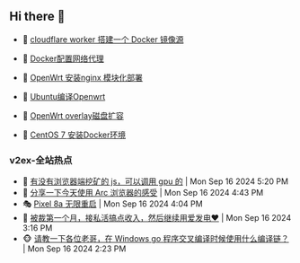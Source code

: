 ## Hi there 👋

<!--
**dkyg666/dkyg666** is a ✨ _special_ ✨ repository because its `README.md` (this file) appears on your GitHub profile.

Here are some ideas to get you started:

- 🔭 I’m currently working on ...
- 🌱 I’m currently learning ...
- 👯 I’m looking to collaborate on ...
- 🤔 I’m looking for help with ...
- 💬 Ask me about ...
- 📫 How to reach me: ...
- 😄 Pronouns: ...
- ⚡ Fun fact: ...
-->

<!-- BLOG-POST-LIST:START -->
- 🦩 [cloudflare worker 搭建一个 Docker 镜像源](http://blog.1996099.xyz/archives/cloudflare-worker-da-jian-yi-ge-docker-jing-xiang-zhan) 

- 🚦 [Docker配置网络代理](http://blog.1996099.xyz/archives/dockerpei-zhi-wang-luo-dai-li) 

- 🫶 [OpenWrt 安装nginx 模块化部署](http://blog.1996099.xyz/archives/openwrt-an-zhuang-nginx-mo-kuai-hua-bu-shu) 

- 🦄 [Ubuntu编译Openwrt](http://blog.1996099.xyz/archives/ubuntuzi-bian-yi-openwrt) 

- 🐻 [OpenWrt overlay磁盘扩容](http://blog.1996099.xyz/archives/openwrt-overlay) 

- 🤖 [CentOS 7 安装Docker环境](http://blog.1996099.xyz/archives/centos-docker) 
<!-- BLOG-POST-LIST:END -->

### v2ex-全站热点
<!-- v2ex:START -->
- 🥸 [有没有浏览器端挖矿的 js，可以调用 gpu 的](https://www.v2ex.com/t/1073396#reply2) | Mon Sep 16 2024 5:20 PM
- 🤗 [分享一下今天使用 Arc 浏览器的感受](https://www.v2ex.com/t/1073394#reply1) | Mon Sep 16 2024 4:43 PM
- 🎭 [Pixel 8a 无限重启](https://www.v2ex.com/t/1073393#reply0) | Mon Sep 16 2024 4:04 PM
- 🥷 [被裁第一个月，接私活搞点收入，然后继续用爱发电❤️](https://www.v2ex.com/t/1073388#reply2) | Mon Sep 16 2024 3:16 PM
- 🐵 [请教一下各位老哥，在 Windows go 程序交叉编译时候使用什么编译链？](https://www.v2ex.com/t/1073381#reply7) | Mon Sep 16 2024 2:23 PM<!-- v2ex:END -->


